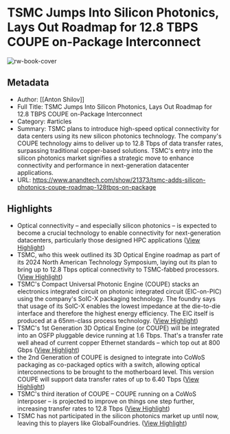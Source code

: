 # TSMC Jumps Into Silicon Photonics, Lays Out Roadmap for 12.8 TBPS COUPE on-Package Interconnect

![rw-book-cover](https://images.anandtech.com/doci/21373/council-bluffs-network-room_678x452.jpg)

## Metadata
- Author: [[Anton Shilov]]
- Full Title: TSMC Jumps Into Silicon Photonics, Lays Out Roadmap for 12.8 TBPS COUPE on-Package Interconnect
- Category: #articles
- Summary: TSMC plans to introduce high-speed optical connectivity for data centers using its new silicon photonics technology. The company's COUPE technology aims to deliver up to 12.8 Tbps of data transfer rates, surpassing traditional copper-based solutions. TSMC's entry into the silicon photonics market signifies a strategic move to enhance connectivity and performance in next-generation datacenter applications.
- URL: https://www.anandtech.com/show/21373/tsmc-adds-silicon-photonics-coupe-roadmap-128tbps-on-package

## Highlights
- Optical connectivity – and especially silicon photonics – is expected to become a crucial technology to enable connectivity for next-generation datacenters, particularly those designed HPC applications ([View Highlight](https://read.readwise.io/read/01hwygaxbbaf30pamxd0vm6g8k))
- TSMC, who this week outlined its 3D Optical Engine roadmap as part of its 2024 North American Technology Symposium, laying out its plan to bring up to 12.8 Tbps optical connectivity to TSMC-fabbed processors. ([View Highlight](https://read.readwise.io/read/01hwygbakcrvpv7x8avr93mn92))
- TSMC's Compact Universal Photonic Engine (COUPE) stacks an electronics integrated circuit on photonic integrated circuit (EIC-on-PIC) using the company's SoIC-X packaging technology. The foundry says that usage of its SoIC-X enables the lowest impedance at the die-to-die interface and therefore the highest energy efficiency. The EIC itself is produced at a 65nm-class process technology. ([View Highlight](https://read.readwise.io/read/01hwygcb77q4y3nertcv4k7n1w))
- TSMC's 1st Generation 3D Optical Engine (or COUPE) will be integrated into an OSFP pluggable device running at 1.6 Tbps. That's a transfer rate well ahead of current copper Ethernet standards – which top out at 800 Gbps ([View Highlight](https://read.readwise.io/read/01hwygdd66s3x122syfrn1k18c))
- the 2nd Generation of COUPE is designed to integrate into CoWoS packaging as co-packaged optics with a switch, allowing optical interconnections to be brought to the motherboard level. This version COUPE will support data transfer rates of up to 6.40 Tbps ([View Highlight](https://read.readwise.io/read/01hwygfq54navd3z980r5pw4qe))
- TSMC's third iteration of COUPE – COUPE running on a CoWoS interposer – is projected to improve on things one step further, increasing transfer rates to 12.8 Tbps ([View Highlight](https://read.readwise.io/read/01hwygjqvdr5gge96qt4qk5xjg))
- TSMC has not participated in the silicon photonics market up until now, leaving this to players like GlobalFoundries. ([View Highlight](https://read.readwise.io/read/01hwygm22ehq15q9xwwg5d4mny))
